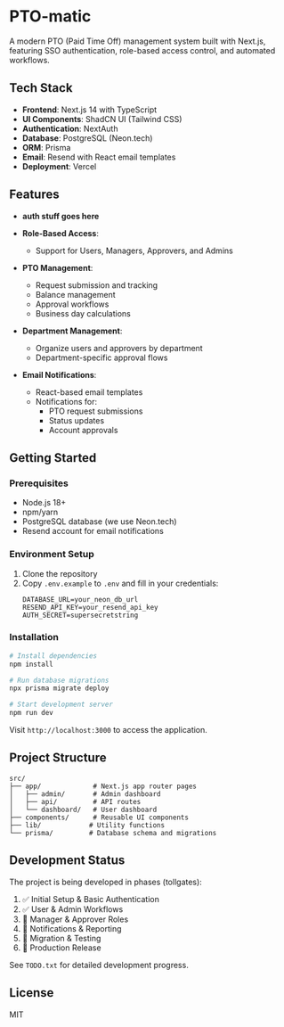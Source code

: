# PTO-matic

A modern PTO (Paid Time Off) management system built with Next.js, featuring SSO authentication, role-based access control, and automated workflows.

## Tech Stack

- **Frontend**: Next.js 14 with TypeScript
- **UI Components**: ShadCN UI (Tailwind CSS)
- **Authentication**: NextAuth
- **Database**: PostgreSQL (Neon.tech)
- **ORM**: Prisma
- **Email**: Resend with React email templates
- **Deployment**: Vercel

## Features

- **auth stuff goes here**

- **Role-Based Access**:

  - Support for Users, Managers, Approvers, and Admins

- **PTO Management**:

  - Request submission and tracking
  - Balance management
  - Approval workflows
  - Business day calculations

- **Department Management**:

  - Organize users and approvers by department
  - Department-specific approval flows

- **Email Notifications**:
  - React-based email templates
  - Notifications for:
    - PTO request submissions
    - Status updates
    - Account approvals

## Getting Started

### Prerequisites

- Node.js 18+
- npm/yarn
- PostgreSQL database (we use Neon.tech)
- Resend account for email notifications

### Environment Setup

1. Clone the repository
2. Copy `.env.example` to `.env` and fill in your credentials:
   ```
   DATABASE_URL=your_neon_db_url
   RESEND_API_KEY=your_resend_api_key
   AUTH_SECRET=supersecretstring
   ```

### Installation

```bash
# Install dependencies
npm install

# Run database migrations
npx prisma migrate deploy

# Start development server
npm run dev
```

Visit `http://localhost:3000` to access the application.

## Project Structure

```
src/
├── app/             # Next.js app router pages
│   ├── admin/       # Admin dashboard
│   ├── api/         # API routes
│   └── dashboard/   # User dashboard
├── components/      # Reusable UI components
├── lib/            # Utility functions
└── prisma/         # Database schema and migrations
```

## Development Status

The project is being developed in phases (tollgates):

1. ✅ Initial Setup & Basic Authentication
2. ✅ User & Admin Workflows
3. 🚧 Manager & Approver Roles
4. 📅 Notifications & Reporting
5. 📅 Migration & Testing
6. 📅 Production Release

See `TODO.txt` for detailed development progress.

## License

MIT
